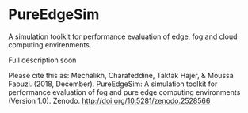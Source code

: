 # PureEdgeSim
A simulation toolkit for performance evaluation of edge, fog and cloud computing envirenments.

Full description soon

Please cite this as: 
Mechalikh, Charafeddine, Taktak Hajer, & Moussa Faouzi. (2018, December). PureEdgeSim: A simulation toolkit for performance evaluation of fog and pure edge computing environments (Version 1.0). Zenodo. http://doi.org/10.5281/zenodo.2528566
